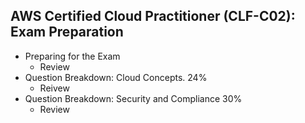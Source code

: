 ## AWS Certified Cloud Practitioner (CLF-C02): Exam Preparation
  - Preparing for the Exam
    - Review
  - Question Breakdown: Cloud Concepts. 24%
    - Reivew
  - Question Breakdown: Security and Compliance 30%
    - Review